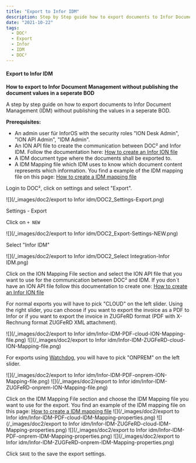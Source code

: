 ```yaml
---
title: "Export to Infor IDM"
description: Step by Step guide how to export documents to Infor Document Management (IDM) without publishing the values in a seperate BOD.
date: "2021-10-22"
tags:
  - DOC²
  - Export
  - Infor
  - IDM
  - DOC²
---
```


#### Export to Infor IDM

**How to export to Infor Document Management without publishing the document values in a seperate BOD**

A step by step guide on how to export documents to Infor Document Management (IDM) without publishing the values in a seperate BOD.

**Prerequisites:**

- An admin user für InforOS with the security roles "ION Desk Admin", "ION API Admin", "IDM Admin".
- An ION API file to create the communication between DOC² and Infor IDM. Follow the documentation here: [How to create an Infor ION file](/doc2/export/create-a-infor-ion-file/)
- A IDM document type where the documents shall be exported to.
- A IDM Mapping file which IDM uses to know which document content represents which information. You find a example of the IDM mapping file on this page: [How to create a IDM mapping file](/doc2/export/how-to-create-a-idm-mapping-file/)

Login to DOC², click on settings and select "Export".

![](/_images/doc2/export to Infor idm/DOC2_Settings-Export.png)


Settings - Export

Click on `+ NEW`

![](/_images/doc2/export to Infor idm/DOC2_Export-Settings-NEW.png)


Select "Infor IDM"

![](/_images/doc2/export to Infor idm/DOC2_Select Integration-Infor IDM.png)

Click on the ION Mapping File section and select the ION API file that you want to use for the communication between DOC² and IDM. If you don´t have an ION API file follow this documentation to create one: [How to create an Infor ION file](/doc2/export/create-a-infor-ion-file/)

For normal exports you will have to pick "CLOUD" on the left slider.
Using the right slider, you can choose if you want to export the invoice as a PDF to Infor or if you want to export the invoice in ZUGFeRD format (PDF with X-Rechnung format ZUGFeRD XML attachment).

![](/_images/doc2/export to Infor idm/Infor-IDM-PDF-cloud-ION-Mapping-file.png)
![](/_images/doc2/export to Infor idm/Infor-IDM-ZUGFeRD-cloud-ION-Mapping-file.png)

For exports using [Watchdog](/doc2/fileshare/), you will have to pick "ONPREM" on the left slider.

![](/_images/doc2/export to Infor idm/Infor-IDM-PDF-onprem-ION-Mapping-file.png)
![](/_images/doc2/export to Infor idm/Infor-IDM-ZUGFeRD-onprem-ION-Mapping-file.png)

Click on the IDM Mapping File section and choose the IDM Mapping file you want to use for the export.
You find an example of the IDM mapping file on this page: [How to create a IDM mapping file](/doc2/export/how-to-create-a-idm-mapping-file/)
![](/_images/doc2/export to Infor idm/Infor-IDM-PDF-cloud-IDM-Mapping-properties.png)
![](/_images/doc2/export to Infor idm/Infor-IDM-ZUGFeRD-cloud-IDM-Mapping-properties.png)
![](/_images/doc2/export to Infor idm/Infor-IDM-PDF-onprem-IDM-Mapping-properties.png)
![](/_images/doc2/export to Infor idm/Infor-IDM-ZUGFeRD-onprem-IDM-Mapping-properties.png)

Click `SAVE` to the save the export settings.
